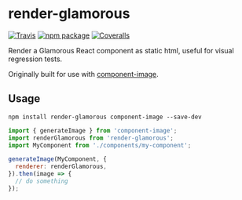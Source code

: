 # render-glamorous

[![Travis][build-badge]][build]
[![npm package][npm-badge]][npm]
[![Coveralls][coveralls-badge]][coveralls]

Render a Glamorous React component as static html, useful for visual regression tests.

Originally built for use with [component-image](https://github.com/corygibbons/component-image).

## Usage

`npm install render-glamorous component-image --save-dev`

```js
import { generateImage } from 'component-image';
import renderGlamorous from 'render-glamorous';
import MyComponent from './components/my-component';

generateImage(MyComponent, {
  renderer: renderGlamorous,
}).then(image => {
  // do something
});
```

[build-badge]: https://img.shields.io/travis/penx/render-glamorous/master.png?style=flat-square
[build]: https://travis-ci.org/penx/render-glamorous

[npm-badge]: https://img.shields.io/npm/v/render-glamorous.png?style=flat-square
[npm]: https://www.npmjs.org/package/render-glamorous

[coveralls-badge]: https://img.shields.io/coveralls/penx/render-glamorous/master.png?style=flat-square
[coveralls]: https://coveralls.io/github/penx/render-glamorous
